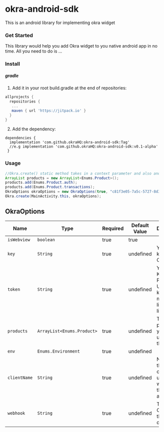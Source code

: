 # okra-android-sdk
This is an android library for implementing okra widget
### Get Started
This library would help you add Okra widget to you native android app in no time. All you need to do is ...
### Install
##### gradle

1. Add it in your root build.gradle at the end of repositories:

``` gradle
allprojects {
  repositories {
   ...
   maven { url 'https://jitpack.io' }
  }
}

```

2. Add the dependency:

```
dependencies {
  implementation 'com.github.okraHQ:okra-android-sdk:Tag'
  //e.g implementation 'com.github.okraHQ:okra-android-sdk:v0.1-alpha'
 }
```

### Usage
``` java
//Okra.create() static method takes in a context parameter and also and OkraOption parameter
ArrayList products = new ArrayList<Enums.Product>();
products.add(Enums.Product.auth);
products.add(Enums.Product.transactions);
OkraOptions okraOptions = new OkraOptions(true, "c81f3e05-7a5c-5727-8d33-1113a3c7a5e4","5d8a35224d8113507c7521ac", products, Enums.Environment.sandbox,"Bassey");
Okra.create(MainActivity.this, okraOptions);
```

## OkraOptions

|Name                   | Type           | Required            | Default Value       | Description         |
|-----------------------|----------------|---------------------|---------------------|---------------------|
|  `isWebview `         | `boolean`      | true                |  true               | 
|  `key `               | `String`       | true                |  undefined          | Your public key from Okra.
|  `token`              | `String`       | true                |  undefined          | Your pubic Key from Paystack. Use test key for test mode and live key for live mode
|  `products`           | `ArrayList<Enums.Product>`| true     |  undefined          | The Okra products you want to use with the widget.
|  `env`                | `Enums.Environment`| true            |  undefined          | 
|  `clientName`         | `String`       | true                |  undefined          | Name of the customer using the widget on the application
|  `webhook`            | `String`       | true                |  undefined          | The Url that Okra send the client's data to.
